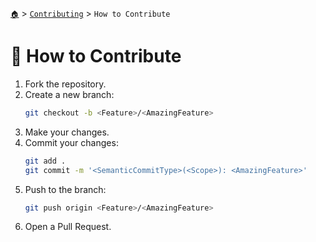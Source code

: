 [`🏠`](../README.md) > [`Contributing`](./README.md) > `How to Contribute`

# 🤝 How to Contribute
1. Fork the repository.
2. Create a new branch:
   ```sh
   git checkout -b <Feature>/<AmazingFeature>
   ```
3. Make your changes.
4. Commit your changes:
   ```sh
   git add .
   git commit -m '<SemanticCommitType>(<Scope>): <AmazingFeature>'
   ```
5. Push to the branch:
   ```sh
   git push origin <Feature>/<AmazingFeature>
   ```
6. Open a Pull Request.
